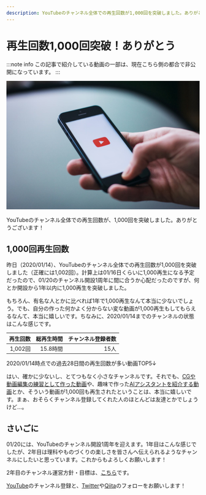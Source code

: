 ```yaml
---
description: YouTubeのチャンネル全体での再生回数が1,000回を突破しました。ありがとうございます！
---
```


# 再生回数1,000回突破！ありがとう

:::note info
この記事で紹介している動画の一部は、現在こちら側の都合で非公開になっています。
:::

![YouTubeが表示されたスマホの画像](youtube-2617510.jpg)

YouTubeのチャンネル全体での再生回数が、1,000回を突破しました。ありがとうございます！

## 1,000回再生回数

昨日（2020/01/14）、YouTubeのチャンネル全体での再生回数が1,000回を突破しました（正確には1,002回）。計算上は01/16日くらいに1,000再生になる予定だったので、01/20のチャンネル開設1周年に間に合うか心配だったのですが、何とか開設から1年以内に1,000再生を突破しました。

もちろん、有名な人とかに比べれば1年で1,000再生なんて本当に少ないでしょう。でも、自分の作った何かよく分からない変な動画が1,000再生もしてもらえるなんて、本当に嬉しいです。ちなみに、2020/01/14までのチャンネルの状態はこんな感じです。

| 再生回数 | 総再生時間 | チャンネル登録者数 |
| -------: | ---------: | -----------------: |
|  1,002回 |   15.8時間 |               15人 |

2020/01/14時点での過去28日間の再生回数が多い動画TOP5↓

<yt-video video-id="EuYGnp5tZPI"></yt-video>

<yt-video video-id="IbuJTiO6Ngs"></yt-video>

<yt-video video-id="vYSxeFIwIlg"></yt-video>

<yt-video video-id="Odoj6djrVpA"></yt-video>

<yt-video video-id="iAsxzF5rrRA"></yt-video>

はい、確かに少ないし、とてつもなく小さなチャンネルです。それでも、[CGや動画編集の練習として作った動画](https://www.youtube.com/watch?v=EEbTUFrcHx0)や、趣味で作った[AIアシスタントを紹介する動画](https://www.youtube.com/watch?v=0nzVLpGwufw)とか、そういう動画が1,000回も再生されたということは、本当に嬉しいです。まぁ、おそらくチャンネル登録してくれた人のほとんどは友達とかでしょうけど...。

## さいごに

01/20には、YouTubeのチャンネル開設1周年を迎えます。1年目はこんな感じでしたが、2年目は理科やものづくりの楽しさを皆さんへ伝えられるようなチャンネルにしたいと思っています。これからもよろしくお願いします！

2年目のチャンネル運営方針・目標は、[こちら](https://robot-inventor.github.io/policy_of_youtube_channel.html)です。

[YouTube](https://www.youtube.com/channel/UCJFnl1HIx-atCMWnDcKBrfw)のチャンネル登録と、[Twitter](https://twitter.com/keita_roboin)や[Qiita](https://qiita.com/Robot-Inventor)のフォローをお願いします！
